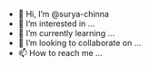 - 👋 Hi, I’m @surya-chinna
- 👀 I’m interested in ...
- 🌱 I’m currently learning ...
- 💞️ I’m looking to collaborate on ...
- 📫 How to reach me ...

<!---
surya-chinna/surya-chinna is a ✨ special ✨ repository because its `README.md` (this file) appears on your GitHub profile.
You can click the Preview link to take a look at your changes.
--->
